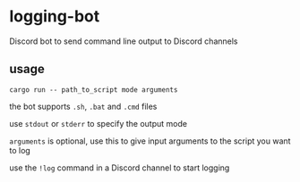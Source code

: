 # logging-bot
Discord bot to send command line output to Discord channels

## usage
```shell
cargo run -- path_to_script mode arguments
```

the bot supports `.sh`, `.bat` and `.cmd` files

use `stdout` or `stderr` to specify the output mode

`arguments` is optional, use this to give input arguments to the script you want to log

use the `!log` command in a Discord channel to start logging
